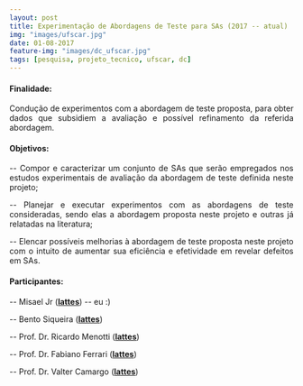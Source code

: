 ```yaml
---
layout: post
title: Experimentação de Abordagens de Teste para SAs (2017 -- atual)
img: "images/ufscar.jpg"
date: 01-08-2017
feature-img: "images/dc_ufscar.jpg"
tags: [pesquisa, projeto_tecnico, ufscar, dc]
---
```


#### Finalidade: 
<p align="justify"> Condução de experimentos com a abordagem de teste proposta, para obter dados que subsidiem a avaliação e possível refinamento da referida abordagem. </p>

#### Objetivos: 

  <p align="justify">  -- Compor e caracterizar um conjunto de SAs que serão empregados nos estudos experimentais de avaliação da abordagem de teste definida neste projeto; </p>

  <p align="justify">  -- Planejar e executar experimentos com as abordagens de teste consideradas, sendo elas a abordagem proposta neste projeto e outras já relatadas na literatura; </p>
  
  <p align="justify">  -- Elencar possíveis melhorias à abordagem de teste proposta neste projeto com o intuito de aumentar sua eficiência e efetividade em revelar defeitos em SAs. </p>

#### Participantes:

-- Misael Jr (<b><a href="http://lattes.cnpq.br/7927035309009307">lattes</a></b>) -- eu :)

-- Bento Siqueira (<b><a href="http://lattes.cnpq.br/3238780932820205">lattes</a></b>)

-- Prof. Dr. Ricardo Menotti (<b><a href="http://lattes.cnpq.br/2509766431540422">lattes</a></b>)

-- Prof. Dr. Fabiano Ferrari (<b><a href="http://lattes.cnpq.br/3154345471250570">lattes</a></b>)

-- Prof. Dr. Valter Camargo (<b><a href="http://lattes.cnpq.br/6809743774407662">lattes</a></b>)

